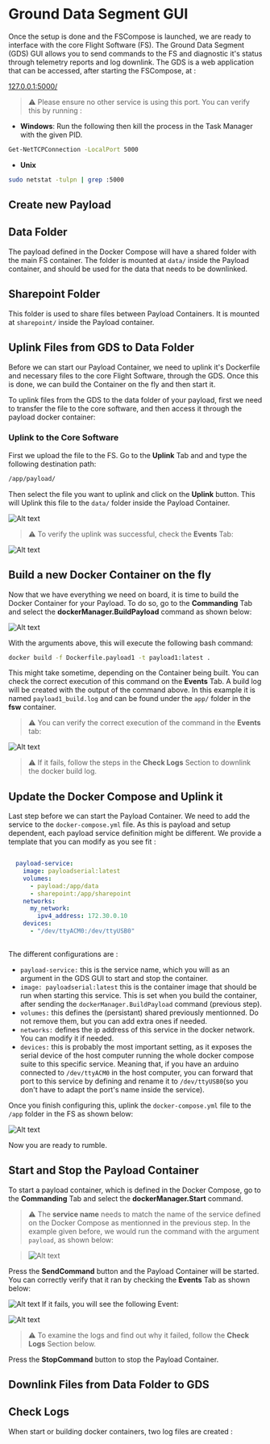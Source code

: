 # Ground Data Segment GUI

Once the setup is done and the FSCompose is launched, we are ready to interface with the core Flight Software (FS). The Ground Data Segment (GDS) GUI allows you to send commands to the FS and diagnostic it's status through telemetry reports and log downlink. The GDS is a web application that can be accessed, after starting the FSCompose, at :

[127.0.0.1:5000/](http://127.0.0.1:5000/)


> ⚠️ Please ensure no other service is using this port. You can verify this by running : 

- **Windows**: Run the following then kill the process in the Task Manager with the given PID.
```bash
Get-NetTCPConnection -LocalPort 5000
```

- **Unix**
```bash
sudo netstat -tulpn | grep :5000
```

## Create new Payload

## Data Folder

The payload defined in the Docker Compose will have a shared folder with the main FS container. The folder is mounted at `data/` inside the Payload container, and should be used for the data that needs to be downlinked. 

## Sharepoint Folder

This folder is used to share files between Payload Containers. It is mounted at `sharepoint/` inside the Payload container.  

## Uplink Files from GDS to Data Folder
Before we can start our Payload Container, we need to uplink it's Dockerfile and necessary files to the core Flight Software, through the GDS. Once this is done, we can build the Container on the fly and then start it. 


To uplink files from the GDS to the data folder of your payload, first we need to transfer the file to the core software, and then access it through the payload docker container: 

### Uplink to the Core Software
First we upload the file to the FS. Go to the **Uplink** Tab and and type the following destination path:

   ```bash
   /app/payload/
   ```
   
Then select the file you want to uplink and click on the **Uplink** button. This will Uplink this file to the `data/` folder inside the Payload Container.


![Alt text](imgs/uplink-image.png)


> ⚠️ To verify the uplink was successful, check the **Events** Tab:

![Alt text](imgs/uplink.png)



## Build a new Docker Container on the fly
Now that we have everything we need on board, it is time to build the Docker Container for your Payload. To do so, go to the **Commanding** Tab and select the **dockerManager.BuildPayload** command as shown below:

   ![Alt text](imgs/build-payload.png)

With the arguments above, this will execute the following bash command:

   ```bash
   docker build -f Dockerfile.payload1 -t payload1:latest .
   ```
This might take sometime, depending on the Container being built. You can check the correct execution of this command on the **Events** Tab. A build log will be created with the output of the command above. In this example it is named `payload1_build.log` and can be found under the `app/` folder in the **fsw** container.



>⚠️ You can verify the correct execution of the command in the **Events** tab: 

![Alt text](imgs/build-success.png)

>⚠️  If it fails, follow the steps in the **Check Logs** Section to downlink the docker build log.

## Update the Docker Compose and Uplink it 

Last step before we can start the Payload Container. We need to add the service to the `docker-compose.yml` file. As this is payload and setup dependent, each payload service definition might be different. We provide a template that you can modify as you see fit : 

```yaml

  payload-service:
    image: payloadserial:latest
    volumes:
      - payload:/app/data
      - sharepoint:/app/sharepoint
    networks:
      my_network:
        ipv4_address: 172.30.0.10
    devices:
      - "/dev/ttyACM0:/dev/ttyUSB0"           
               
```
The different configurations are : 

- `payload-service:` this is the service name, which you will as an argument in the GDS GUI to start and stop the container.
- `image: payloadserial:latest` this is the container image that should be run when starting this service. This is set when you build the container, after sending the `dockerManager.BuildPayload` command (previous step).
- `volumes:` this defines the (persistant) shared previously mentionned. Do not remove them, but you can add extra ones if needed.
- `networks:` defines the ip address of this service in the docker network. You can modify it if needed.
- `devices:` this is probably the most important setting, as it exposes the serial device of the host computer running the whole docker compose suite to this specific service. Meaning that, if you have an arduino connected to `/dev/ttyACM0` in the host computer, you can forward that port to this service by defining and rename it to `/dev/ttyUSB0`(so you don't have to adapt the port's name inside the service). 

Once you finish configuring this, uplink the `docker-compose.yml` file to the `/app` folder in the FS as shown below:

![Alt text](imgs/docker-compose.png)

Now you are ready to rumble.

## Start and Stop the Payload Container

To start a payload container, which is defined in the Docker Compose, go to the **Commanding** Tab and select the **dockerManager.Start** command.


> ⚠️ The **service name** needs to match the name of the service defined on the Docker Compose as mentionned in the previous step. In the example given before, we would run the command with the argument `payload`, as shown below:

> ![Alt text](imgs/payload-start.png)


Press the **SendCommand** button and the Payload Container will be started. You can correctly verify that it ran by checking the **Events** Tab as shown below:

![Alt text](imgs/start-success.png)
If it fails, you will see the following Event:

![Alt text](imgs/fail-event.png)


>⚠️ To examine the logs and find out why it failed, follow the **Check Logs** Section below.



Press the **StopCommand** button to stop the Payload Container.


## Downlink Files from Data Folder to GDS

## Check Logs

When start or building docker containers, two log files are created : 

   


